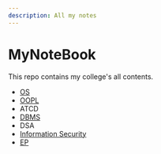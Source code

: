 ```yaml
---
description: All my notes
---
```


# MyNoteBook

This repo contains my college's all contents.
 <!--[OS](https://app.gitbook.com/s/eIYcGX9Wo81bwTSsTa84/)-->
* [OS](https://github.com/Saurabh-pec/MyNoteBook/blob/main/OS-%20ppt%20(Saurabh)%20%20(1).pdf) 
* [OOPL](https://github.com/Saurabh-pec/MyNoteBook/blob/main/OOPL.pdf)
* ATCD
* [DBMS](https://github.com/Saurabh-pec/MyNoteBook/blob/main/Dbms.pdf)
* DSA
* [Information Security](https://github.com/Saurabh-pec/MyNoteBook/blob/main/Image%20Encryption%20Using%20AES%20Algorithm.pdf)
* [EP](https://github.com/Saurabh-pec/MyNoteBook/blob/main/EP%20Assignment.pptx)

